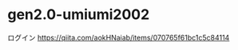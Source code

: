 # gen2.0-umiumi2002
ログイン
https://qiita.com/aokHNaiab/items/070765f61bc1c5c84114



  <script>
        
    //棒グラフ
//     google.charts.load('current', { packages: ['corechart', 'bar'] });
//     google.charts.setOnLoadCallback(drawBasic);

//     function drawBasic() {
//     var data = new google.visualization.DataTable();
//     data.addColumn('number', 'Day');
//     data.addColumn('number', 'Study Time');

// data.addRows([
//     <?php  for ($j=1; $j<= 31; $j++ ) { ?>
//   [<?php echo $j; ?>, <?php echo $barChart_[$j][0][0]; ?>],
//     <?php }; ?>    
//     ])
//     var options = {
//         chartArea: { left: 30, top: 20, width: '100%', height: '75%' },
//         hAxis: {
//             ticks: [2, 4, 6, 8, 10, 12, 14, 16, 18, 20, 22, 24, 26, 28, 30],
//             viewWindow: {
//                 min: 0,
//                 max: 32
//             },
//             gridlines: { color: 'none' },
//             textStyle: { color: '#b8cddf' },
//         },
//         vAxis: {
//             gridlines: { color: 'none' },
//             format: '#h',
//             ticks: [0, 2, 4, 6, 8, 10],
//             textStyle: { color: '#b8cddf' },
//         }
//     };

//     var chart = new google.visualization.ColumnChart(
//         document.getElementById('chart_div'));
//     chart.draw(data, options);
// }


//         //円グラフ 
//         google.charts.load("current", { packages: ["corechart"] });
//         google.charts.setOnLoadCallback(drawChartLanguage);

//     <?php
//     $stmt = $db -> prepare("SELECT sum(study_time) FROM webapps WHERE study_language LIKE 'HTML'");
//     //7
//     $stmt -> execute();
//     $html = $stmt -> fetchColumn();
//     ?>
//     <?php
//     $stmt = $db -> prepare("SELECT sum(study_time) FROM webapps WHERE study_language LIKE 'CSS'");
//     //6になるはず
//     $stmt -> execute();
//     $css = $stmt -> fetchColumn();
//     ?>
//     <?php
//     $stmt = $db -> prepare("SELECT sum(study_time) FROM webapps WHERE study_language LIKE 'JavaScript'");
//     //10になるはず
//     $stmt -> execute();
//     $javaScript = $stmt -> fetchColumn();
//     ?>
//     <?php
//     $stmt = $db -> prepare("SELECT sum(study_time) FROM webapps WHERE study_language LIKE 'PHP'");
//     //になるはず
//     $stmt -> execute();
//     $php = $stmt -> fetchColumn();
//     ?>
//     <?php
//     $stmt = $db -> prepare("SELECT sum(study_time) FROM webapps WHERE study_language LIKE 'Laravel'");
//     //3になるはず
//     $stmt -> execute();
//     $laravel = $stmt -> fetchColumn();
//     ?>
//     <?php
//     $stmt = $db -> prepare("SELECT sum(study_time) FROM webapps WHERE study_language LIKE 'SQL'");
//     //4になるはず
//     $stmt -> execute();
//     $sql = $stmt -> fetchColumn();
//     ?>
//     <?php
//     $stmt = $db -> prepare("SELECT sum(study_time) FROM webapps WHERE study_language LIKE 'SHELL'");
//     //3になるはず
//     $stmt -> execute();
//     $shell = $stmt -> fetchColumn();
//     ?>
//     <?php
//     $stmt = $db -> prepare("SELECT sum(study_time) FROM webapps WHERE study_language LIKE '情報システム基礎知識'");
//     //5になるはず
//     $stmt -> execute();
//     $infoSystem = $stmt -> fetchColumn();
//     ?>

// function drawChartLanguage() {
//     var data = google.visualization.arrayToDataTable([
//         ['Contents', 'Percent'],
//         ['HTML', <?php echo $html ?>],
//         ['CSS', <?php echo $css ?>],
//         ['JavaScript', <?php echo $javaScript ?>],
//         ['PHP', <?php echo $php ?>],
//         ['Laravel', <?php echo $laravel ?>],
//         ['SQL', <?php echo $sql ?>],
//         ['SHELL', <?php echo $shell ?>],
//         ['情報システム基礎知識（その他）', <?php echo $infoSystem ?>]
//     ]);

//     var options = {
//         chartArea: { width: '100%', height: '100%' },
//         title: 'My Daily Activities',
//         pieHole: 0.5,
//         legend: { position: 'none' },
//         slices: {
//             0: { color: '#0A45EC' },
//             1: { color: '#0F71BD' },
//             2: { color: '#20BDDE' },
//         },
//         pieSliceBorderColor: 'none',
//         responsive: true,
//     };
//     var chart = new google.visualization.PieChart(document.getElementById('donutchart-language'));
//     chart.draw(data, options);
// }


// google.charts.load("current", { packages: ["corechart"] });
// google.charts.setOnLoadCallback(drawChartContent);

// <?php
//     $stmt = $db -> prepare("SELECT sum(study_time) FROM webapps WHERE study_content = 'ドットインストール'");
//     $stmt -> execute();
//     $dotInstall = $stmt -> fetchColumn();
//     ?>
// <?php
//     $stmt = $db -> prepare("SELECT sum(study_time) FROM webapps WHERE study_content = 'N予備校'");
//     $stmt -> execute();
//     $nyobikou = $stmt -> fetchColumn();
//     ?>
// <?php
//     $stmt = $db -> prepare("SELECT sum(study_time) FROM webapps WHERE study_content = 'POSSE課題'");
//     $stmt -> execute();
//     $posse = $stmt -> fetchColumn();
//     ?>

// function drawChartContent() {
//     var data = google.visualization.arrayToDataTable([
//         ['Contents', 'Percent'],
//         ['ドットインストール', <?php echo $dotInstall ?>],
//         ['N予備校', <?php echo $nyobikou ?>],
//         ['POSSE課題', <?php echo $posse ?>]
//     ]);

//     var options = {
//         chartArea: { width: '100%', height: '100%' },
//         pieHole: 0.5,
//         legend: { position: 'none' },
//         slices: {
//             0: { color: '#0A45EC' },
//             1: { color: '#0F71BD' },
//             2: { color: '#20BDDE' },
//         },
//         pieSliceBorderColor: 'none',
//         responsive: true,

//     };

//     var chart = new google.visualization.PieChart(document.getElementById('donutchart-content'));
//     chart.draw(data, options);
// }

// //再描画
// window.onresize = function() {
//     drawBasic();
//     drawChartLanguage();
//     drawChartContent();
// }
